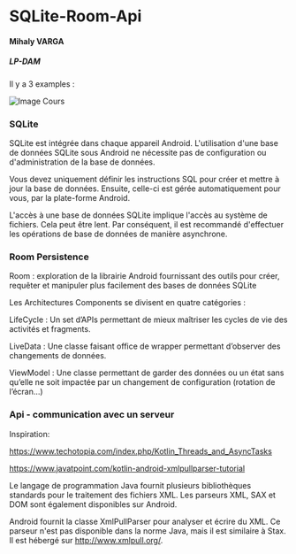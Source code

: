 # SQLite-Room-Api

#### Mihaly VARGA
##### LP-DAM

Il y a 3 examples :


![Image Cours](https://raw.githubusercontent.com/vmisu86/SQLite-Room-Api/)

### SQLite

SQLite est intégrée dans chaque appareil Android. L'utilisation d'une base de données SQLite sous Android ne nécessite pas de configuration ou d'administration de la base de données.

Vous devez uniquement définir les instructions SQL pour créer et mettre à jour la base de données. Ensuite, celle-ci est gérée automatiquement pour vous, par la plate-forme Android.

L'accès à une base de données SQLite implique l'accès au système de fichiers. Cela peut être lent. Par conséquent, il est recommandé d'effectuer les opérations de base de données de manière asynchrone.

### Room Persistence

Room : exploration de la librairie Android fournissant des outils pour créer, requêter et manipuler plus facilement des bases de données SQLite

Les Architectures Components se divisent en quatre catégories :

LifeCycle : Un set d’APIs permettant de mieux maîtriser les cycles de vie des activités et fragments.

LiveData : Une classe faisant office de wrapper permettant d’observer des changements de données.

ViewModel : Une classe permettant de garder des données ou un état sans qu’elle ne soit impactée par un changement de configuration (rotation de l’écran…)

### Api - communication avec un serveur

Inspiration:

https://www.techotopia.com/index.php/Kotlin_Threads_and_AsyncTasks

https://www.javatpoint.com/kotlin-android-xmlpullparser-tutorial

Le langage de programmation Java fournit plusieurs bibliothèques standards pour le traitement des fichiers XML. Les parseurs XML, SAX et DOM sont également disponibles sur Android.

Android fournit la classe XmlPullParser pour analyser et écrire du XML. Ce parseur n'est pas disponible dans la norme Java, mais il est similaire à Stax. Il est hébergé sur http://www.xmlpull.org/.
